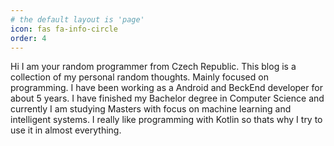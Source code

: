 ```yaml
---
# the default layout is 'page'
icon: fas fa-info-circle
order: 4
---
```



Hi I am your random programmer from Czech Republic.
This blog is a collection of my personal random thoughts. Mainly focused on programming.
I have been working as a Android and BeckEnd developer for about 5 years.
I have finished my Bachelor degree in Computer Science and currently I am studying Masters with focus on machine learning and intelligent systems.
I really like programming with Kotlin so thats why I try to use it in almost everything.

